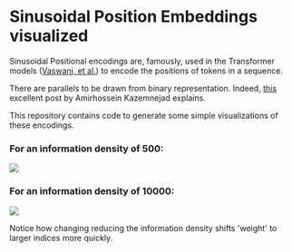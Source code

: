 # Sinusoidal Position Embeddings visualized

Sinusoidal Positional encodings are, famously, used in the Transformer models ([Vaswani, et al.](https://papers.neurips.cc/paper/7181-attention-is-all-you-need.pdf)) to encode the positions of tokens in a sequence.

There are parallels to be drawn from binary representation. Indeed, [this](https://kazemnejad.com/blog/transformer_architecture_positional_encoding/) excellent post by Amirhossein Kazemnejad explains.

This repository contains code to generate some simple visualizations of these encodings.

### For an information density of 500:
![](position_embeddings_500.gif)

### For an information density of 10000:
![](position_embeddings_10000.gif)

Notice how changing reducing the information density shifts 'weight' to larger indices more quickly.
